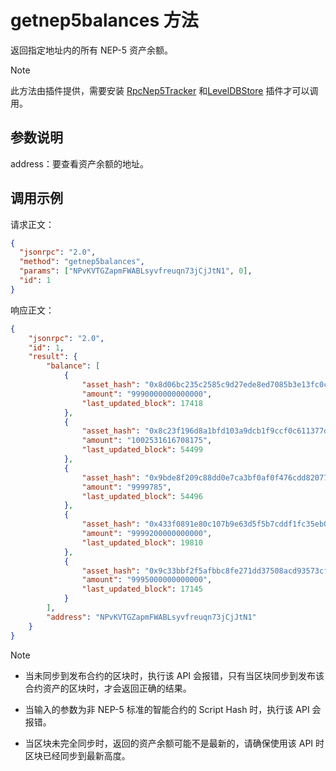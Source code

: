 # getnep5balances 方法

返回指定地址内的所有 NEP-5 资产余额。

> [!Note]
>
> 此方法由插件提供，需要安装 [RpcNep5Tracker](https://github.com/neo-project/neo-plugins/releases) 和[LevelDBStore](https://github.com/neo-project/neo-modules/releases) 插件才可以调用。

## 参数说明

address：要查看资产余额的地址。

## 调用示例

请求正文：

```json
{
  "jsonrpc": "2.0",
  "method": "getnep5balances",
  "params": ["NPvKVTGZapmFWABLsyvfreuqn73jCjJtN1", 0],
  "id": 1
}
```

响应正文：

```json
{
    "jsonrpc": "2.0",
    "id": 1,
    "result": {
        "balance": [
            {
                "asset_hash": "0x8d06bc235c2585c9d27ede8ed7085b3e13fc0c36",
                "amount": "9990000000000000",
                "last_updated_block": 17418
            },
            {
                "asset_hash": "0x8c23f196d8a1bfd103a9dcb1f9ccf0c611377d3b",
                "amount": "1002531616708175",
                "last_updated_block": 54499
            },
            {
                "asset_hash": "0x9bde8f209c88dd0e7ca3bf0af0f476cdd8207789",
                "amount": "9999785",
                "last_updated_block": 54496
            },
            {
                "asset_hash": "0x433f0891e80c107b9e63d5f5b7cddf1fc35eb0b9",
                "amount": "9999200000000000",
                "last_updated_block": 19810
            },
            {
                "asset_hash": "0x9c33bbf2f5afbbc8fe271dd37508acd93573cffc",
                "amount": "9995000000000000",
                "last_updated_block": 17145
            }
        ],
        "address": "NPvKVTGZapmFWABLsyvfreuqn73jCjJtN1"
    }
}
```



> [!Note]
> 
>- 当未同步到发布合约的区块时，执行该 API 会报错，只有当区块同步到发布该合约资产的区块时，才会返回正确的结果。
> - 当输入的参数为非 NEP-5 标准的智能合约的 Script Hash 时，执行该 API 会报错。
>
> - 当区块未完全同步时，返回的资产余额可能不是最新的，请确保使用该 API 时区块已经同步到最新高度。

